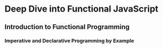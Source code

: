 # Deep Dive into Functional JavaScript

## Introduction to Functional Programming

### Imperative and Declarative Programming by Example
